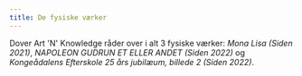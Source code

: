 ```yaml
---
title: De fysiske værker
---
```


Dover Art 'N' Knowledge råder over i alt 3 fysiske værker: *Mona Lisa (Siden 2021)*, *NAPOLEON GUDRUN ET ELLER ANDET (Siden 2022)* og *Kongeådalens Efterskole 25 års jubilæum, billede 2 (Siden 2022)*.